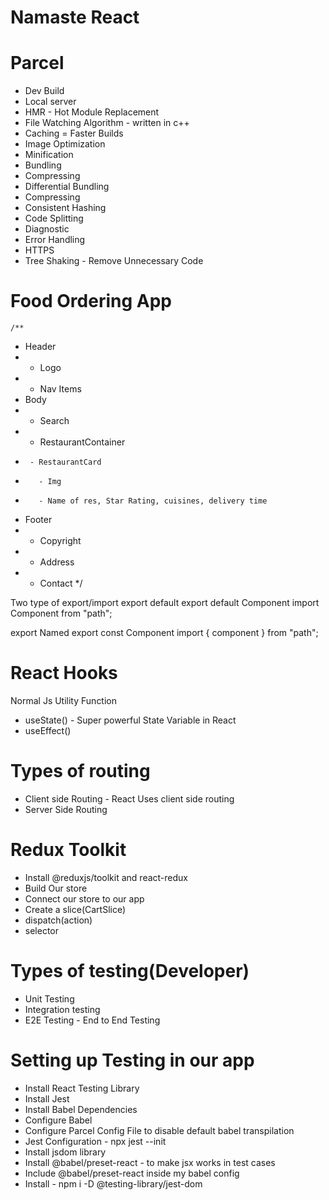 # Namaste React

# Parcel

- Dev Build
- Local server
- HMR - Hot Module Replacement
- File Watching Algorithm - written in c++
- Caching = Faster Builds
- Image Optimization
- Minification
- Bundling
- Compressing
- Differential Bundling
- Compressing
- Consistent Hashing
- Code Splitting
- Diagnostic
- Error Handling
- HTTPS
- Tree Shaking - Remove Unnecessary Code

# Food Ordering App

    /**

- Header
- - Logo
- - Nav Items
- Body
- - Search
- - RestaurantContainer
-      - RestaurantCard
-        - Img
-        - Name of res, Star Rating, cuisines, delivery time
- Footer
- - Copyright
- - Address
- - Contact
    \*/

Two type of export/import
export default
export default Component
import Component from "path";

export Named
export const Component
import { component } from "path";

# React Hooks

Normal Js Utility Function

- useState() - Super powerful State Variable in React
- useEffect()

# Types of routing

- Client side Routing - React Uses client side routing
- Server Side Routing

# Redux Toolkit

- Install @reduxjs/toolkit and react-redux
- Build Our store
- Connect our store to our app
- Create a slice(CartSlice)
- dispatch(action)
- selector

# Types of testing(Developer)

- Unit Testing
- Integration testing
- E2E Testing - End to End Testing

# Setting up Testing in our app

- Install React Testing Library
- Install Jest
- Install Babel Dependencies
- Configure Babel
- Configure Parcel Config File to disable default babel transpilation
- Jest Configuration - npx jest --init
- Install jsdom library
- Install @babel/preset-react - to make jsx works in test cases
- Include @babel/preset-react inside my babel config
- Install - npm i -D @testing-library/jest-dom